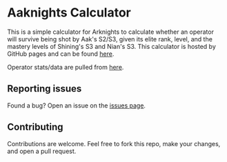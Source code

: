 # Aaknights Calculator
This is a simple calculator for Arknights to calculate whether an operator will survive being shot by Aak's S2/S3, given its elite rank, level, and the mastery levels of Shining's S3 and Nian's S3. This calculator is hosted by GitHub pages and can be found [here](https://cursedblackcat.com/aaknights/).

Operator stats/data are pulled from [here](https://github.com/Kengxxiao/ArknightsGameData_YoStar/blob/main/en_US/gamedata/excel/character_table.json).

## Reporting issues
Found a bug? Open an issue on the [issues page](https://github.com/CursedBlackCat/aaknights/issues).

## Contributing
Contributions are welcome. Feel free to fork this repo, make your changes, and open a pull request.
